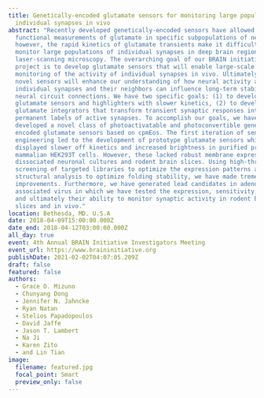 ```yaml
---
title: Genetically-encoded glutamate sensors for monitoring large populations of
  individual synapses in vivo
abstract: "Recently developed genetically-encoded sensors have allowed for
  functional measurements of glutamate in specific subpopulations of neurons;
  however, the rapid kinetics of glutamate transients make it difficult to
  monitor large populations of individual synapses in deep brain regions with
  laser-scanning microscopy. The overarching goal of our BRAIN initiative
  project is to develop glutamate sensors that will enable large-scale
  monitoring of the activity of individual synapses in vivo. Ultimately, our
  novel sensors will enhance our understanding of how neural activity at
  individual synapses and their neighbors can influence long-term stability of
  neural circuit connections. We have two specific goals: (1) to develop
  glutamate sensors and highlighters with slower kinetics, (2) to develop
  glutamate integrators that transform transient synaptic responses into
  permanent labels of active synapses. To accomplish our goals, we have
  developed a novel class of photoactivatable and photoconvertible genetically
  encoded glutamate sensors based on cpmEos. The first iteration of sensor
  engineering led to the development of prototype glutamate sensors which
  displayed slower off kinetics and increased brightness in purified protein and
  mammalian HEK293T cells. However, these lacked robust membrane expression in
  dissociated neuronal cultures and rodent brain slices. Using high-throughput
  screening of targeted libraries to optimize the expression patterns and
  structural analysis to optimize folding stability, we have made tremendous
  improvements. Furthermore, we have generated lead candidates in adeno
  associated virus in which we have tested the expression, sensitivity, kinetics
  and ultimately their ability to monitor synaptic activity in rodent brain
  slices and in vivo."
location: Bethesda, MD. U.S.A
date: 2018-04-09T15:00:00.000Z
date_end: 2018-04-12T03:00:00.000Z
all_day: true
event: 4th Annual BRAIN Initiative Investigators Meeting
event_url: https://www.braininitiative.org
publishDate: 2021-02-02T04:07:05.209Z
draft: false
featured: false
authors:
  - Grace O. Mizuno
  - Chunyang Dong
  - Jennifer N. Jahncke
  - Ryan Natan
  - Stelios Papadopoulos
  - David Jaffe
  - Jason T. Lambert
  - Na Ji
  - Karen Zito
  - and Lin Tian
image:
  filename: featured.jpg
  focal_point: Smart
  preview_only: false
---
```

